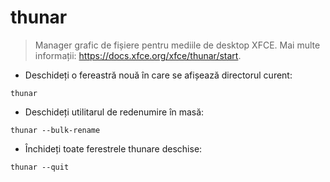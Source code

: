 # thunar

> Manager grafic de fișiere pentru mediile de desktop XFCE.
> Mai multe informații: <https://docs.xfce.org/xfce/thunar/start>.

- Deschideți o fereastră nouă în care se afișează directorul curent:

`thunar`

- Deschideți utilitarul de redenumire în masă:

`thunar --bulk-rename`

- Închideți toate ferestrele thunare deschise:

`thunar --quit`
